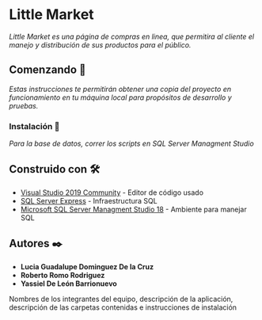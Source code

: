 # Little Market

_Little Market es una página de compras en linea, que permitira al cliente el manejo y distribución de sus productos para el público._

## Comenzando 🚀

_Estas instrucciones te permitirán obtener una copia del proyecto en funcionamiento en tu máquina local para propósitos de desarrollo y pruebas._

### Instalación 🔧

_Para la base de datos, correr los scripts en SQL Server Managment Studio_

## Construido con 🛠️

* [Visual Studio 2019 Community](https://visualstudio.microsoft.com/es/) - Editor de código usado
* [SQL Server Express](https://www.microsoft.com/es-mx/sql-server/sql-server-downloads) - Infraestructura SQL
* [Microsoft SQL Server Managment Studio 18](https://docs.microsoft.com/en-us/sql/ssms/download-sql-server-management-studio-ssms?view=sql-server-ver15) - Ambiente para manejar SQL


## Autores ✒️

* **Lucia Guadalupe Dominguez De la Cruz** 
* **Roberto Romo Rodriguez**
* **Yassiel De León Barrionuevo**


Nombres de los integrantes del equipo, descripción de la aplicación, descripción de las carpetas contenidas e instrucciones de instalación
